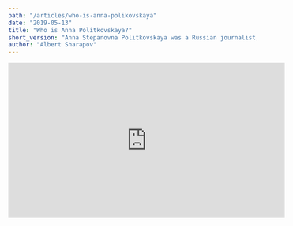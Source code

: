 ```yaml
---
path: "/articles/who-is-anna-polikovskaya"
date: "2019-05-13"
title: "Who is Anna Politkovskaya?"
short_version: "Anna Stepanovna Politkovskaya was a Russian journalist, writer, and human rights activists who reported on political events in Russia, in particular, the Second Chechen War. Reporting from Chechnya made her national and international reputation"
author: "Albert Sharapov"
---
```


<iframe width="560" height="315" src="https://www.youtube.com/embed/rVz1eywhImg" frameborder="0" allow="accelerometer; autoplay; encrypted-media; gyroscope; picture-in-picture" allowfullscreen></iframe>